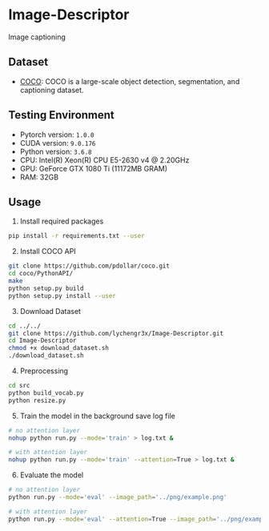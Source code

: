 # Image-Descriptor  

Image captioning

## Dataset

* [COCO](http://cocodataset.org/): COCO is a large-scale object detection, segmentation, and captioning dataset.  

## Testing Environment  

* Pytorch version: `1.0.0`
* CUDA version: `9.0.176`
* Python version: `3.6.8`
* CPU: Intel(R) Xeon(R) CPU E5-2630 v4 @ 2.20GHz
* GPU: GeForce GTX 1080 Ti (11172MB GRAM)
* RAM: 32GB

## Usage

1. Install required packages

```bash
pip install -r requirements.txt --user  
```

2. Install COCO API  

```bash
git clone https://github.com/pdollar/coco.git
cd coco/PythonAPI/
make
python setup.py build
python setup.py install --user
```

3. Download Dataset

```bash
cd ../../
git clone https://github.com/lychengr3x/Image-Descriptor.git
cd Image-Descriptor
chmod +x download_dataset.sh
./download_dataset.sh
```

4. Preprocessing

```bash
cd src
python build_vocab.py  
python resize.py
```

5. Train the model in the background save log file  

```bash  
# no attention layer
nohup python run.py --mode='train' > log.txt &  

# with attention layer
nohup python run.py --mode='train' --attention=True > log.txt &  
```

6. Evaluate the model  

```bash
# no attention layer
python run.py --mode='eval' --image_path='../png/example.png'

# with attention layer
python run.py --mode='eval' --attention=True --image_path='../png/example.png'
```
